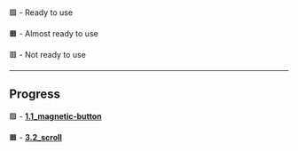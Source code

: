 🟩 - Ready to use

🟧 - Almost ready to use

🟥 - Not ready to use

---

## Progress

🟩 - **[1.1_magnetic-button](https://swpw.github.io/Components/1.1_magnetic-button/)**

🟧 - **[3.2_scroll](https://swpw.github.io/Components/3.2_scroll)**
